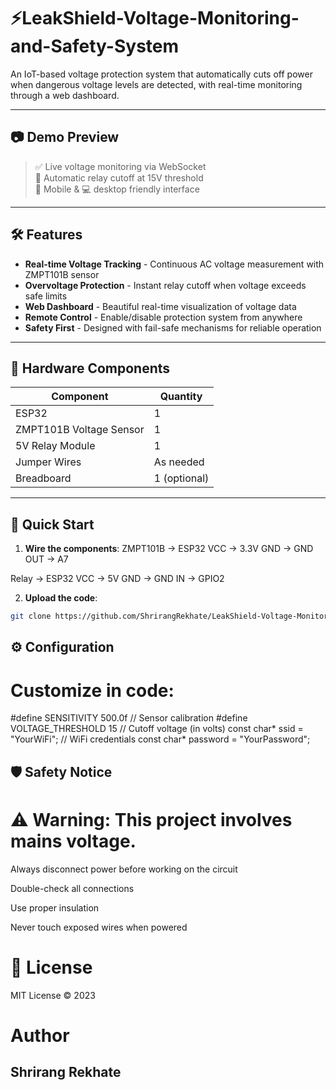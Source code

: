 # ⚡LeakShield-Voltage-Monitoring-and-Safety-System

An IoT-based voltage protection system that automatically cuts off power when dangerous voltage levels are detected, with real-time monitoring through a web dashboard.

---

## 📷 Demo Preview

> ✅ Live voltage monitoring via WebSocket  
> 🔌 Automatic relay cutoff at 15V threshold  
> 📱 Mobile & 💻 desktop friendly interface  

---

## 🛠️ Features

- **Real-time Voltage Tracking** - Continuous AC voltage measurement with ZMPT101B sensor
- **Overvoltage Protection** - Instant relay cutoff when voltage exceeds safe limits
- **Web Dashboard** - Beautiful real-time visualization of voltage data
- **Remote Control** - Enable/disable protection system from anywhere
- **Safety First** - Designed with fail-safe mechanisms for reliable operation

---

## 🧩 Hardware Components

| Component | Quantity |
|-----------|----------|
| ESP32 | 1 |
| ZMPT101B Voltage Sensor | 1 |
| 5V Relay Module | 1 |
| Jumper Wires | As needed |
| Breadboard | 1 (optional) |

---

## 🚀 Quick Start

1. **Wire the components**:
ZMPT101B → ESP32
VCC → 3.3V
GND → GND
OUT → A7

Relay → ESP32
VCC → 5V
GND → GND
IN → GPIO2


2. **Upload the code**:
```bash
git clone https://github.com/ShrirangRekhate/LeakShield-Voltage-Monitoring-and-Safety-System.git
```
## ⚙️ Configuration
# Customize in code:
#define SENSITIVITY 500.0f    // Sensor calibration
#define VOLTAGE_THRESHOLD 15  // Cutoff voltage (in volts)
const char* ssid = "YourWiFi"; // WiFi credentials
const char* password = "YourPassword";

## 🛡️ Safety Notice
# ⚠️ Warning: This project involves mains voltage.

Always disconnect power before working on the circuit

Double-check all connections

Use proper insulation

Never touch exposed wires when powered

# 📜 License
MIT License © 2023 

# Author
## Shrirang Rekhate

